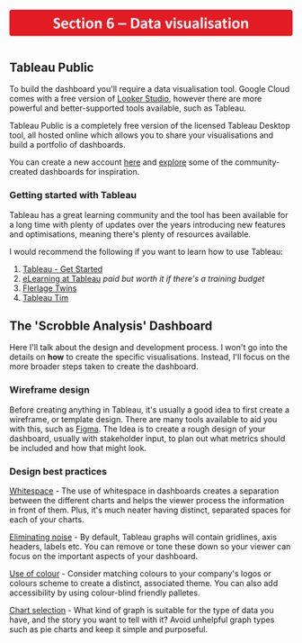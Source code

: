 <p align="center">
 <picture>
 <img src="https://github.com/jackv-murray/lastfm-scrobble-analysis/blob/main/assets/section%206.png" width="800">
 </picture>
 </p>

 ## Tableau Public
 To build the dashboard you'll require a data visualisation tool. Google Cloud comes with a free version of [Looker Studio](https://lookerstudio.google.com/overview), however there are more powerful and better-supported tools available, such as Tableau. 

 Tableau Public is a completely free version of the licensed Tableau Desktop tool, all hosted online which allows you to share your visualisations and build a portfolio of dashboards. 

You can create a new account  [here](https://public.tableau.com/en-gb/s/#modal-signup) and [explore](https://public.tableau.com/app/discover) some of the community-created dashboards for inspiration. 

### Getting started with Tableau
Tableau has a great learning community and the tool has been available for a long time with plenty of updates over the years introducing new features and optimisations, meaning there's plenty of resources available.

I would recommend the following if you want to learn how to use Tableau:
1. [Tableau - Get Started](https://www.tableau.com/en-gb/learn/get-started)
2. [eLearning at Tableau](https://www.tableau.com/en-gb/learn/training/elearning)   *paid but worth it if there's a training budget*
3. [Flerlage Twins](https://www.flerlagetwins.com/)
4. [Tableau Tim](https://www.youtube.com/@TableauTim)

## The 'Scrobble Analysis' Dashboard
Here I'll talk about the design and development process. I won't go into the details on **how** to create the specific visualisations. Instead, I'll focus on the more broader steps taken to create the dashboard.

### Wireframe design
Before creating anything in Tableau, it's usually a good idea to first create a wireframe, or template design. There are many tools available to aid you with this, such as [Figma](https://www.figma.com/). The Idea is to create
a rough design of your dashboard, usually with stakeholder input, to plan out what metrics should be included and how that might look.

### Design best practices

[Whitespace](https://playfairdata.com/dashboard-element-5-white-space/) - The use of whitespace in dashboards creates a separation between the different charts and helps the viewer process the information in front of them. 
Plus, it's much neater having distinct, separated spaces for each of your charts.

[Eliminating noise](https://www.thedataschool.co.uk/tobias-fitschen/dashboard-design-best-practices/) - By default, Tableau graphs will contain gridlines, axis headers, labels etc. You can remove or tone these down so your viewer can focus on the important aspects of your dashboard.

[Use of colour](https://www.thedataschool.co.uk/tobias-fitschen/dashboard-design-best-practices-color/) - Consider matching colours to your company's logos or colours scheme to create a distinct, associated theme. You can also add accessibility by using colour-blind friendly palletes.

[Chart selection](https://public.tableau.com/app/profile/adedamola8122/viz/ChartSelectionGuide2/Dashboard) - What kind of graph is suitable for the type of data you have, and the story you want to tell with it? Avoid unhelpful graph types such as pie charts and keep it simple and purposeful.
